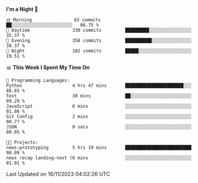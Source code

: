 <!--START_SECTION:waka-->
**I'm a Night 🦉** 

```text
🌞 Morning                63 commits          ██░░░░░░░░░░░░░░░░░░░░░░░   06.75 % 
🌆 Daytime                330 commits         █████████░░░░░░░░░░░░░░░░   35.37 % 
🌃 Evening                358 commits         ██████████░░░░░░░░░░░░░░░   38.37 % 
🌙 Night                  182 commits         █████░░░░░░░░░░░░░░░░░░░░   19.51 % 
```


📊 **This Week I Spent My Time On** 

```text
💬 Programming Languages: 
Python                   4 hrs 47 mins       ██████████████████████░░░   88.03 % 
Text                     30 mins             ██░░░░░░░░░░░░░░░░░░░░░░░   09.29 % 
JavaScript               6 mins              ░░░░░░░░░░░░░░░░░░░░░░░░░   01.86 % 
Git Config               2 mins              ░░░░░░░░░░░░░░░░░░░░░░░░░   00.77 % 
JSON                     0 secs              ░░░░░░░░░░░░░░░░░░░░░░░░░   00.05 % 

🐱‍💻 Projects: 
news-prototyping         5 hrs 19 mins       █████████████████████████   98.09 % 
news recap landing-next (6 mins              ░░░░░░░░░░░░░░░░░░░░░░░░░   01.91 % 
```


 Last Updated on 16/11/2023 04:02:26 UTC
<!--END_SECTION:waka-->
